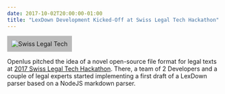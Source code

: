 ```yaml
---
date: 2017-10-02T20:00:00-01:00
title: "LexDown Development Kicked-Off at Swiss Legal Tech Hackathon"
---
```


<img style="background-color:#bbbbbb;padding:10px;" src="https://swisslegal.tech/wp-content/uploads/2017/03/slt1.png" alt="Swiss Legal Tech">

OpenIus pitched the idea of a novel open-source file format for legal texts at [2017 Swiss Legal Tech Hackathon](swisslegal.tech). There, a team of 2 Developers and a couple of legal experts started implementing a first draft of a LexDown parser based on a NodeJS markdown parser.
